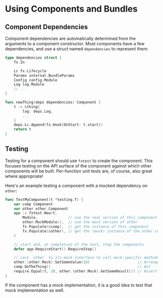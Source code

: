 # Using Components and Bundles

## Component Dependencies

Component dependencies are automatically determined from the arguments to a component constructor. Most components have a few dependencies, and use a struct named `dependencies` to represent them:

```go
type dependencies struct {
    fx.In

    Lc fx.Lifecycle
    Params internal.BundleParams
    Config config.Module
    Log log.Module
    // ...
}

func newThing(deps dependencies) Component {
    t := &thing{
        log: deps.Log,
        ...
    }
    deps.Lc.Append(fx.Hook{OnStart: t.start})
    return t
}
```

## Testing

Testing for a component should use `fxtest` to create the component. This focuses testing on the API surface of the component against which other components will be built. Per-function unit tests are, of course, also great where appropriate!

Here's an example testing a component with a mocked dependency on `other`:

```go
func TestMyComponent(t *testing.T) {
    var comp Component
    var other other.Component
    app := fxtest.New(t,
        Module,              // use the real version of this component
        other.MockModule(),  // use the mock version of other
        fx.Populate(&comp),  // get the instance of this component
        fx.Populate(&other), // get the (mock) instance of the other component
    )

    // start and, at completion of the test, stop the components
    defer app.RequireStart().RequireStop()

    // cast `other` to its mock interface to call mock-specific methods on it
    other.(other.Mock).SetSomeValue(10)                      // Arrange
    comp.DoTheThing()                                        // Act
    require.Equal(t, 20, other.(other.Mock).GetSomeResult()) // Assert
}
```

If the component has a mock implementation, it is a good idea to test that mock implementation as well.
